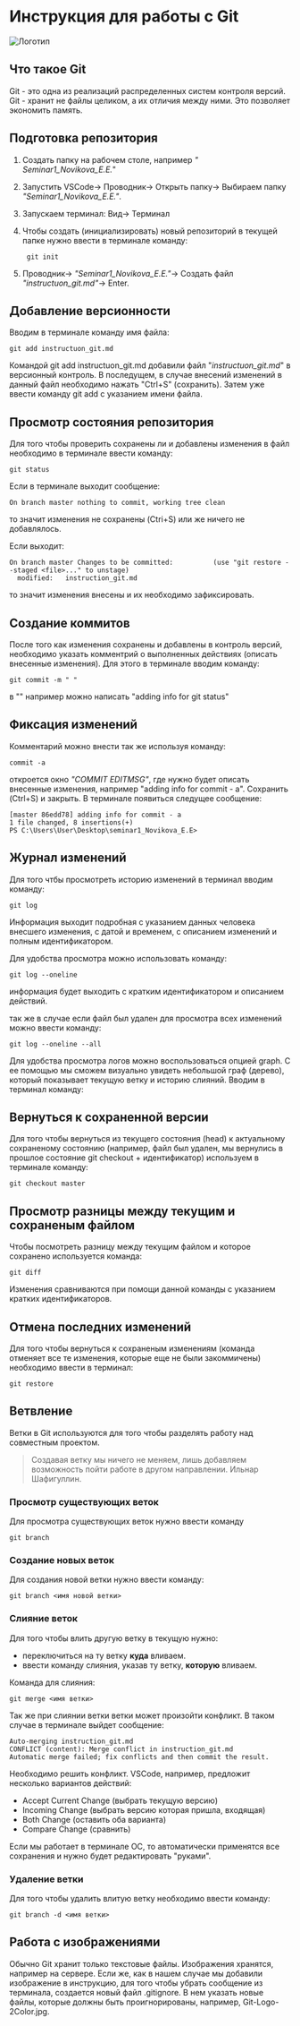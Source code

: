 # **Инструкция для работы с Git**

![Логотип](Git-Logo-2Color.jpg)

## Что такое Git

Git - это одна из реализаций распределенных систем контроля версий. Git - хранит не файлы целиком, а их отличия между ними. Это позволяет экономить память.

## Подготовка репозитория

1. Создать папку на рабочем столе, например *" Seminar1_Novikova_E.E.*"
2. Запустить VSCode-> Проводник-> Открыть папку-> Выбираем папку *"Seminar1_Novikova_E.E."*.
3. Запускаем терминал: Вид-> Терминал
4. Чтобы создать (инициализировать) новый репозиторий в текущей папке нужно ввести в терминале команду:

        git init

5. Проводник-> *"Seminar1_Novikova_E.E."*-> Создать файл *"instructuon_git.md"*-> Enter. 

## Добавление версионности

Вводим в терминале команду имя файла:

    git add instructuon_git.md

Командой git add instructuon_git.md добавили файл "*instructuon_git.md*" в версионный контроль. В последущем, в случае внесений изменений в данный файл необходимо нажать "Ctrl+S" (сохранить). Затем уже ввести команду git add c указанием имени файла.

## Просмотр состояния репозитория

Для того чтобы проверить сохранены ли и добавлены изменения в файл необходимо в терминале ввести команду:

    git status

Если в терминале выходит сообщение:

    On branch master nothing to commit, working tree clean

то значит изменения не сохранены (Ctri+S) или же ничего не добавлялось.

Если выходит:

    On branch master Changes to be committed:          (use "git restore --staged <file>..." to unstage)
      modified:   instruction_git.md

то значит изменения внесены и их необходимо зафиксировать.

## Создание коммитов

После того как изменения сохранены и добавлены в контроль версий, необходимо указать комментрий о выполненных действиях (описать внесенные изменения).  Для этого в терминале вводим команду:

    git commit -m " "

в "" например можно написать "adding info for git status" 

## Фиксация изменений
  
  Комментарий можно внести так же используя команду:

    commit -a 

откроется окно *"COMMIT EDITMSG"*, где нужно будет описать внесенные изменения, например "adding info for commit - a". Сохранить (Ctrl+S) и закрыть. В терминале появиться следущее сообщение:

    [master 86edd78] adding info for commit - a
    1 file changed, 8 insertions(+)
    PS C:\Users\User\Desktop\seminar1_Novikova_E.E>

## Журнал изменений

Для того чтбы просмотреть историю изменений в терминал вводим команду:

    git log

   Информация выходит подробная с указанием данных человека внесшего изменения, с датой и временем, с описанием изменений и полным идентификатором.

   Для удобства просмотра можно использовать команду:

    git log --oneline

 информация будет выходить с кратким идентификатором и описанием действий.

так же в случае если файл был удален для просмотра всех изменений можно ввести команду:

    git log --oneline --all

 Для удобства просмотра логов можно воспользоваться  опцией graph. С ее помощью мы сможем визуально увидеть небольшой граф (дерево), который показывает текущую ветку и историю слияний. Вводим в терминал команду: 

## Вернуться к сохраненной версии

Для того чтобы вернуться из текущего состояния (head) к актуальному сохраненому состоянию (например, файл был удален, мы вернулись в прошлое состояние git checkout + идентификатор) используем в терминале команду:

    git checkout master

## Просмотр разницы между текущим и сохраненым файлом

Чтобы посмотреть разницу между текущим файлом и которое сохранено используется команда:

    git diff

Изменения сравниваются при помощи данной команды с указанием кратких идентификаторов.   

## Отмена последних изменений

Для того чтобы вернуться к сохраненым изменениям (команда отменяет все те изменения, которые еще не были закоммичены) необходимо ввести в терминал:

    git restore

## Ветвление

Ветки в Git используются для того чтобы разделять работу над совместным проектом. 
> Создавая ветку мы ничего не меняем, лишь добавляем возможность пойти работе в другом направлении.   Ильнар Шафигуллин.

### Просмотр существующих веток

Для просмотра существующих веток нужно ввести команду

    git branch


### Создание новых веток

Для создания новой ветки нужно ввести команду:

    git branch <имя новой ветки>

### Слияние веток

Для того чтобы влить другую ветку в текущую нужно:
- переключиться на ту ветку **куда** вливаем.
- ввести команду слияния, указав ту ветку, **которую** вливаем.

Команда для слияния:

    git merge <имя ветки>

Так же при слиянии ветки ветки может произойти конфликт. В таком случае в терминале выйдет сообщение: 

    Auto-merging instruction_git.md
    CONFLICT (content): Merge conflict in instruction_git.md
    Automatic merge failed; fix conflicts and then commit the result.

 Необходимо решить конфликт. VSCode, например, предложит несколько вариантов действий:
- Accept Current Change (выбрать текущую версию)
- Incoming Change (выбрать версию которая пришла, входящая)
- Both Change (оставить оба варианта)
- Compare Change (сравнить) 

Если мы работает в терминале ОС, то автоматически применятся все сохранения и нужно будет редактировать "руками".

### Удаление ветки

Для того чтобы удалить влитую ветку необходимо ввести команду:

    git branch -d <имя ветки>

## Работа с изображениями 

Обычно Git хранит только текстовые файлы. Изображения хранятся, например на сервере.
Если же, как в нашем случае мы добавили изображение в инструкцию, для того чтобы убрать сообщение из терминала, создается новый файл .gitignore.
В нем указать новые файлы, которые должны быть проигнорированы, например, Git-Logo-2Color.jpg.

    
